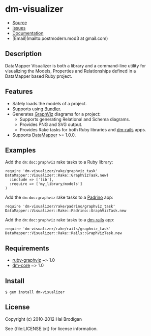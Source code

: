 # dm-visualizer

* [Source](https://github.com/postmodern/dm-visualizer/)
* [Issues](https://github.com/postmodern/dm-visualizer/issues)
* [Documentation](http://rubydoc.info/gems/dm-visualizer/frames)
* [Email](mailto:postmodern.mod3 at gmail.com)

## Description

DataMapper Visualizer is both a library and a command-line utility for
visualizing the Models, Properties and Relationships defined in a
DataMapper based Ruby project.

## Features

* Safely loads the models of a project.
* Supports using [Bundler].
* Generates [GraphViz] diagrams for a project:
  * Supports generating Relational and Schema diagrams.
  * Provides PNG and SVG output.
  * Provides Rake tasks for both Ruby libraries and [dm-rails] apps.
* Supports [DataMapper] >= 1.0.0.

## Examples

Add the `dm:doc:graphviz` rake tasks to a Ruby library:

    require 'dm-visualizer/rake/graphviz_task'
    DataMapper::Visualizer::Rake::GraphVizTask.new(
      :include => ['lib'],
      :require => ['my_library/models']
    )

Add the `dm:doc:graphviz` rake tasks to a [Padrino] app:

    require 'dm-visualizer/rake/padrino/graphviz_task'
    DataMapper::Visualizer::Rake::Padrino::GraphVizTask.new

Add the `dm:doc:graphviz` rake tasks to a [dm-rails] app:

    require 'dm-visualizer/rake/rails/graphviz_task'
    DataMapper::Visualizer::Rake::Rails::GraphVizTask.new

## Requirements

* [ruby-graphviz] ~> 1.0
* [dm-core] ~> 1.0

## Install

    $ gem install dm-visualizer

## License

Copyright (c) 2010-2012 Hal Brodigan

See {file:LICENSE.txt} for license information.

[GraphViz]: http://www.graphviz.org/
[DataMapper]: http://datamapper.org/
[Bundler]: http://bundler.io/
[Padrino]: http://www.padrinorb.com/
[dm-rails]: http://github.com/datamapper/dm-rails

[ruby-graphviz]: http://rubygems.org/gems/ruby-graphviz
[dm-core]: http://github.com/datamapper/dm-core
